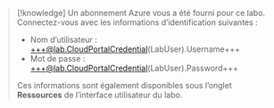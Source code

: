 > [!knowledge] Un abonnement Azure vous a été fourni pour ce labo. Connectez-vous avec les informations d’identification suivantes :
> - Nom d’utilisateur : +++@lab.CloudPortalCredential(LabUser).Username+++
> - Mot de passe : +++@lab.CloudPortalCredential(LabUser).Password+++
>
> Ces informations sont également disponibles sous l’onglet **Ressources** de l’interface utilisateur du labo.